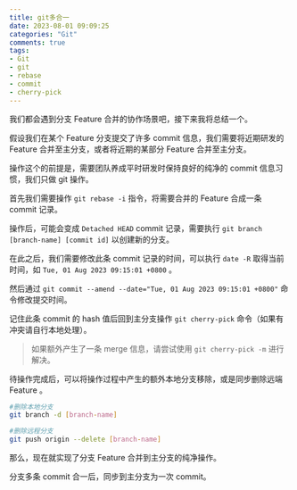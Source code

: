```yaml
---
title: git多合一
date: 2023-08-01 09:09:25
categories: "Git"
comments: true
tags:
- Git
- git
- rebase
- commit
- cherry-pick
---
```


<!-- no node -->

<!-- more -->

我们都会遇到分支 Feature 合并的协作场景吧，接下来我将总结一个。

假设我们在某个 Feature 分支提交了许多 commit 信息，我们需要将近期研发的 Feature 合并至主分支，或者将近期的某部分 Feature 合并至主分支。

操作这个的前提是，需要团队养成平时研发时保持良好的纯净的 commit 信息习惯，我们只做 git 操作。

首先我们需要操作 `git rebase -i` 指令，将需要合并的 Feature 合成一条 commit 记录。

操作后，可能会变成 `Detached HEAD` commit 记录，需要执行 `git branch [branch-name] [commit id]` 以创建新的分支。

在此之后，我们需要修改此条 commit 记录的时间，可以执行 `date -R` 取得当前时间，如 `Tue, 01 Aug 2023 09:15:01 +0800` 。

然后通过 `git commit --amend --date="Tue, 01 Aug 2023 09:15:01 +0800"` 命令修改提交时间。

记住此条 commit 的 hash 值后回到主分支操作 `git cherry-pick` 命令（如果有冲突请自行本地处理）。

> 如果额外产生了一条 merge 信息，请尝试使用 `git cherry-pick -m` 进行解决。

待操作完成后，可以将操作过程中产生的额外本地分支移除，或是同步删除远端 Feature 。

```bash
#删除本地分支
git branch -d [branch-name]

#删除远程分支
git push origin --delete [branch-name]
```

那么，现在就实现了分支 Feature 合并到主分支的纯净操作。

分支多条 commit 合一后，同步到主分支为一次 commit。
